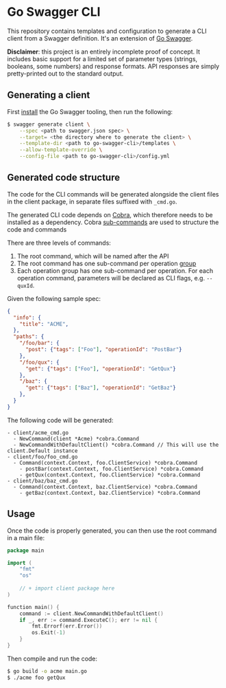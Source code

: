 # Go Swagger CLI

This repository contains templates and configuration to generate a CLI client from a Swagger definition. It's an extension of [Go Swagger](https://github.com/go-swagger/go-swagger).

**Disclaimer**: this project is an entirely incomplete proof of concept. It includes basic support for a limited set of parameter types (strings, booleans, some numbers) and response formats. API responses are simply pretty-printed out to the standard output.

## Generating a client

First [install](https://goswagger.io/install.html) the Go Swagger tooling, then run the following:

```sh
$ swagger generate client \
    --spec <path to swagger.json spec> \
    --target= <the directory where to generate the client> \
    --template-dir <path to go-swagger-cli>/templates \
    --allow-template-override \
    --config-file <path to go-swagger-cli>/config.yml
```

## Generated code structure

The code for the CLI commands will be generated alongside the client files in the client package, in separate files suffixed with `_cmd.go`.

The generated CLI code depends on [Cobra](https://github.com/spf13/cobra), which therefore needs to be installed as a dependency. Cobra [sub-commands](https://godoc.org/github.com/spf13/cobra#Command.AddCommand) are used to structure the code and commands 

There are three levels of commands:

1. The root command, which will be named after the API
2. The root command has one sub-command per operation [group](https://swagger.io/docs/specification/grouping-operations-with-tags/)
3. Each operation group has one sub-command per operation. For each operation command, parameters will be declared as CLI flags, e.g. `--quxId`.

Given the following sample spec:

```json
{
  "info": {
    "title": "ACME",
  },
  "paths": {
    "/foo/bar": {
      "post": {"tags": ["Foo"], "operationId": "PostBar"}
    },
    "/foo/qux": {
      "get": {"tags": ["Foo"], "operationId": "GetQux"}
    },
    "/baz": {
      "get": {"tags": ["Baz"], "operationId": "GetBaz"}
    },
  }
}
```

The following code will be generated:

```
- client/acme_cmd.go
  - NewCommand(client *Acme) *cobra.Command
  - NewCommandWithDefaultClient() *cobra.Command // This will use the client.Default instance
- client/foo/foo_cmd.go
  - Command(context.Context, foo.ClientService) *cobra.Command
    - postBar(context.Context, foo.ClientService) *cobra.Command
    - getQux(context.Context, foo.ClientService) *cobra.Command
- client/baz/baz_cmd.go
  - Command(context.Context, baz.ClientService) *cobra.Command
    - getBaz(context.Context, baz.ClientService) *cobra.Command
```

## Usage

Once the code is properly generated, you can then use the root command in a main file:

```go
package main

import (
    "fmt"
    "os"
    
    // + import client package here
)

function main() {
    command := client.NewCommandWithDefaultClient()
    if _, err := command.ExecuteC(); err != nil {
		fmt.Errorf(err.Error())
		os.Exit(-1)
	}
}
```

Then compile and run the code:

```sh
$ go build -o acme main.go
$ ./acme foo getQux
```
